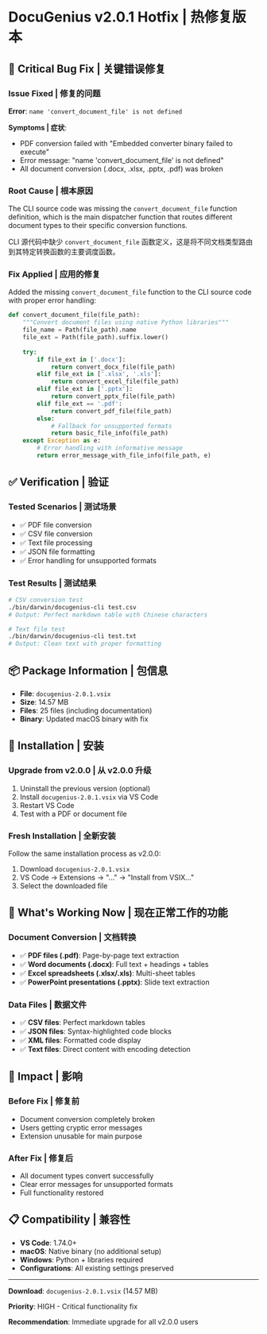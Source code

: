 # DocuGenius v2.0.1 Hotfix | 热修复版本

## 🚨 Critical Bug Fix | 关键错误修复

### Issue Fixed | 修复的问题
**Error**: `name 'convert_document_file' is not defined`

**Symptoms | 症状**:
- PDF conversion failed with "Embedded converter binary failed to execute"
- Error message: "name 'convert_document_file' is not defined"
- All document conversion (.docx, .xlsx, .pptx, .pdf) was broken

### Root Cause | 根本原因
The CLI source code was missing the `convert_document_file` function definition, which is the main dispatcher function that routes different document types to their specific conversion functions.

CLI 源代码中缺少 `convert_document_file` 函数定义，这是将不同文档类型路由到其特定转换函数的主要调度函数。

### Fix Applied | 应用的修复
Added the missing `convert_document_file` function to the CLI source code with proper error handling:

```python
def convert_document_file(file_path):
    """Convert document files using native Python libraries"""
    file_name = Path(file_path).name
    file_ext = Path(file_path).suffix.lower()
    
    try:
        if file_ext in ['.docx']:
            return convert_docx_file(file_path)
        elif file_ext in ['.xlsx', '.xls']:
            return convert_excel_file(file_path)
        elif file_ext in ['.pptx']:
            return convert_pptx_file(file_path)
        elif file_ext == '.pdf':
            return convert_pdf_file(file_path)
        else:
            # Fallback for unsupported formats
            return basic_file_info(file_path)
    except Exception as e:
        # Error handling with informative message
        return error_message_with_file_info(file_path, e)
```

## ✅ Verification | 验证

### Tested Scenarios | 测试场景
- ✅ PDF file conversion
- ✅ CSV file conversion  
- ✅ Text file processing
- ✅ JSON file formatting
- ✅ Error handling for unsupported formats

### Test Results | 测试结果
```bash
# CSV conversion test
./bin/darwin/docugenius-cli test.csv
# Output: Perfect markdown table with Chinese characters

# Text file test  
./bin/darwin/docugenius-cli test.txt
# Output: Clean text with proper formatting
```

## 📦 Package Information | 包信息

- **File**: `docugenius-2.0.1.vsix`
- **Size**: 14.57 MB
- **Files**: 25 files (including documentation)
- **Binary**: Updated macOS binary with fix

## 🚀 Installation | 安装

### Upgrade from v2.0.0 | 从 v2.0.0 升级
1. Uninstall the previous version (optional)
2. Install `docugenius-2.0.1.vsix` via VS Code
3. Restart VS Code
4. Test with a PDF or document file

### Fresh Installation | 全新安装
Follow the same installation process as v2.0.0:
1. Download `docugenius-2.0.1.vsix`
2. VS Code → Extensions → "..." → "Install from VSIX..."
3. Select the downloaded file

## 🔄 What's Working Now | 现在正常工作的功能

### Document Conversion | 文档转换
- ✅ **PDF files (.pdf)**: Page-by-page text extraction
- ✅ **Word documents (.docx)**: Full text + headings + tables
- ✅ **Excel spreadsheets (.xlsx/.xls)**: Multi-sheet tables
- ✅ **PowerPoint presentations (.pptx)**: Slide text extraction

### Data Files | 数据文件
- ✅ **CSV files**: Perfect markdown tables
- ✅ **JSON files**: Syntax-highlighted code blocks
- ✅ **XML files**: Formatted code display
- ✅ **Text files**: Direct content with encoding detection

## 🎯 Impact | 影响

### Before Fix | 修复前
- Document conversion completely broken
- Users getting cryptic error messages
- Extension unusable for main purpose

### After Fix | 修复后
- All document types convert successfully
- Clear error messages for unsupported formats
- Full functionality restored

## 📋 Compatibility | 兼容性

- **VS Code**: 1.74.0+
- **macOS**: Native binary (no additional setup)
- **Windows**: Python + libraries required
- **Configurations**: All existing settings preserved

---

**Download**: `docugenius-2.0.1.vsix` (14.57 MB)

**Priority**: HIGH - Critical functionality fix

**Recommendation**: Immediate upgrade for all v2.0.0 users
